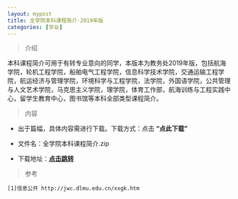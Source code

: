 ```yaml
---
layout: mypost
title: 全学院本科课程简介-2019年版
categories: [学业]
---
```

> 介绍

本科课程简介可用于有转专业意向的同学，本版本为教务处2019年版，包括航海学院，轮机工程学院，船舶电气工程学院，信息科学技术学院，交通运输工程学院，航运经济与管理学院，环境科学与工程学院，法学院，外国语学院，公共管理与人文艺术学院，马克思主义学院，理学院，体育工作部，航海训练与工程实践中心，留学生教育中心，图书馆等本科全部类型课程简介。

>内容

- 出于篇幅，具体内容需进行下载。下载方式：点击  **“点此下载”**

- 文件名：全学院本科课程简介.zip

- 下载地址：**[点击跳转](https://zhuifengyi.coding.net/p/MESC_doc/d/MESC_doc/git/blob/master/%E5%85%A8%E5%AD%A6%E9%99%A2%E6%9C%AC%E7%A7%91%E8%AF%BE%E7%A8%8B%E7%AE%80%E4%BB%8B.zip)**



> 参考

```
[1]信息公开 http://jwc.dlmu.edu.cn/xxgk.htm
```


